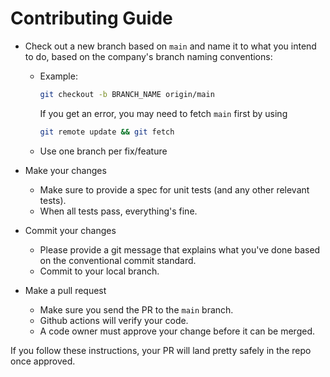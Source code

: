 # Contributing Guide

- Check out a new branch based on `main` and name it to what you intend to do,
  based on the company's branch naming conventions:

  - Example:

    ```sh
    git checkout -b BRANCH_NAME origin/main
    ```

    If you get an error, you may need to fetch `main` first by using

    ```sh
    git remote update && git fetch
    ```

  - Use one branch per fix/feature

- Make your changes
  - Make sure to provide a spec for unit tests (and any other relevant tests).
  - When all tests pass, everything's fine.
- Commit your changes
  - Please provide a git message that explains what you've done based on the conventional commit standard.
  - Commit to your local branch.
- Make a pull request
  - Make sure you send the PR to the `main` branch.
  - Github actions will verify your code.
  - A code owner must approve your change before it can be merged.

If you follow these instructions, your PR will land pretty safely in the repo once approved.
